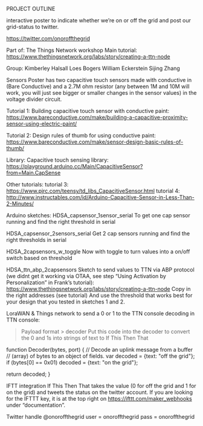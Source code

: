 
PROJECT OUTLINE

interactive poster to indicate whether we’re on or off the grid and post our grid-status to twitter. 

https://twitter.com/onoroffthegrid 

Part of: The Things Network workshop
Main tutorial: 
https://www.thethingsnetwork.org/labs/story/creating-a-ttn-node

Group: 
Kimberley Halsall
Loes Bogers
William Eckerstein
Sijing Zhang

Sensors
Poster has two capacitive touch sensors made with conductive in (Bare Conductive) and a 2.7M ohm resistor (any between 1M and 10M will work, you will just see bigger or smaller changes in the sensor values) in the voltage divider circuit. 

Tutorial 1: Building capacitive touch sensor with conductive paint:
https://www.bareconductive.com/make/building-a-capacitive-proximity-sensor-using-electric-paint/

Tutorial 2: Design rules of thumb for using conductive paint: 
https://www.bareconductive.com/make/sensor-design-basic-rules-of-thumb/

Library: 
Capacitive touch sensing library: https://playground.arduino.cc/Main/CapacitiveSensor?from=Main.CapSense

Other tutorials: 
tutorial 3: https://www.pjrc.com/teensy/td_libs_CapacitiveSensor.html
tutorial 4: http://www.instructables.com/id/Arduino-Capacitive-Sensor-in-Less-Than-2-Minutes/

Arduino sketches:
HDSA_capsensor_1sensor_serial
To get one cap sensor running and find the right threshold in serial

HDSA_capsensor_2sensors_serial
Get 2 cap sensors running and find the right thresholds in serial

HDSA_2capsensors_w_toggle
Now with toggle to turn values into a on/off switch based on threshold

HDSA_ttn_abp_2capsensors
Sketch to send values to TTN via ABP protocol (we didnt get it working via OTAA, see step “Using Activation by Personalization” in Frank’s tutorial): https://www.thethingsnetwork.org/labs/story/creating-a-ttn-node
Copy in the right addresses (see tutorial)
And use the threshold that works best for your design that you tested in sketches 1 and 2.

LoraWAN & Things network 
to send a 0 or 1 to the TTN console
decoding in TTN console: 

> Payload format > decoder
Put this code into the decoder to convert the 0 and 1s into strings of text to If This Then That 

function Decoder(bytes, port) {
  // Decode an uplink message from a buffer
  // (array) of bytes to an object of fields.
  var decoded = {text: "off the grid"};
  if (bytes[0] == 0x01)
    decoded = {text: "on the grid"};
  
  return decoded;
}

IFTT integration
If This Then That takes the value (0 for off the grid and 1 for on the grid) and tweets the status on the twitter account. 
If you are looking for the IFTTT key, it is at the top right on https://ifttt.com/maker_webhooks under “documentation”.

Twitter handle
@onoroffthegrid
user = onoroffthegrid
pass = onoroffthegrid
